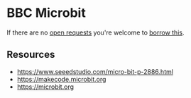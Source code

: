 # BBC Microbit
If there are no [open requests](../../../../issues?q=is%3Aissue+is%3Aopen+%22BBC+Microbit%22+in%3Atitle) you're welcome to [borrow this](../../../../issues/new?title=Borrow+request+for+BBC+Microbit&body=1+piece+of+%5Bthis%5D%28..%2Fblob%2Fmain%2F.%2FHardware%2FMicrocontrollers%2FBBC_Microbit.md%29+for+~2+weeks.).

## Resources
- https://www.seeedstudio.com/micro-bit-p-2886.html
- https://makecode.microbit.org
- https://microbit.org
